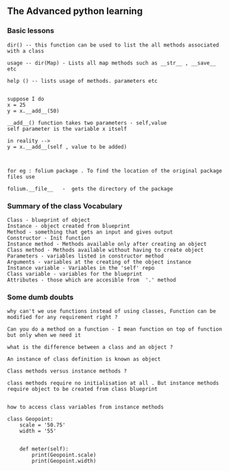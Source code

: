 ## The Advanced python learning

### Basic lessons

    dir() -- this function can be used to list the all methods associated with a class 

    usage -- dir(Map) - Lists all map methods such as __str__ , __save__ etc

    help () -- lists usage of methods. parameters etc


    suppose I do 
    x = 25
    y = x.__add__(50)

    __add__() function takes two parameters - self,value
    self parameter is the variable x itself

    in reality -->
    y = x.__add__(self , value to be added)



    for eg : folium package . To find the location of the original package files use

    folium.__file__   -  gets the directory of the package




### Summary of the class Vocabulary

    Class - blueprint of object 
    Instance - object created from blueprint
    Method - something that gets an input and gives output
    Constructor - Init function 
    Instance method - Methods available only after creating an object
    Class method - Methods available without having to create object
    Parameters - variables listed in constructor method
    Arguments - variables at the creating of the object instance
    Instance variable - Variables in the 'self' repo
    Class variable - variables for the blueprint
    Attributes - those which are accesible from  '.' method

       


### Some dumb doubts

    why can't we use functions instead of using classes, Function can be modified for any requirement right ?

    Can you do a method on a function - I mean function on top of function but only when we need it

    what is the difference between a class and an object ?

    An instance of class definition is known as object 

    Class methods versus instance methods ?

    class methods require no initialisation at all . But instance methods require object to be created from class blueprint


    how to access class variables from instance methods

    class Geopoint:
        scale = '50.75'
        width = '55'


        def meter(self):
            print(Geopoint.scale)
            print(Geopoint.width)

    








